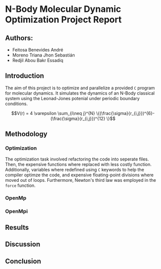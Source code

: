 # N-Body Molecular Dynamic Optimization Project Report 
## Authors: 
- Feitosa Benevides André
- Moreno Triana Jhon Sebastián
- Redjil Abou Bakr Essadiq

##  Introduction 

The aim of this project is to optimize and parallelize a provided `C` program for molecular dynamics. It simulates the dynamics of an N-Body classical system using the Leonad-Jones potenial under periodic boundary conditions.  

$$V(r) = 4 \varepsilon  \sum_{i\neq j}^{N} \{(\frac{\sigma}{r_{i,j}})^{6}-(\frac{\sigma}{r_{i,j}})^{12} \}$$

## Methodology
### Optimization 
The optimization task involved refactoring the code into seperate files. Then, the expensive functions where replaced with less costly function. Additionally, variables where redefined using `C` keywords to help the compiler optimze the code, and expensive floating-point divisions where moved out of loops. Furthermore, Newton's third law was employed in the `force` function.    
### OpenMp 

### OpenMpi 

## Results

## Discussion 

## Conclusion 
